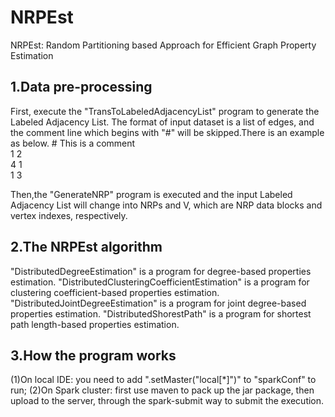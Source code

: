 # NRPEst
NRPEst: Random Partitioning based Approach for Efficient Graph Property Estimation

## 1.Data pre-processing
First, execute the "TransToLabeledAdjacencyList" program to generate the Labeled Adjacency List. The format of input dataset is a list of edges, and the comment line which begins with "#" will be skipped.There is an example as below.
\# This is a comment  
1 2  
4 1  
1 3  

Then,the "GenerateNRP" program is executed and the input Labeled Adjacency List will change into NRPs and V, which are NRP data blocks and vertex indexes, respectively.

## 2.The NRPEst algorithm
"DistributedDegreeEstimation" is a program for degree-based properties estimation. 
"DistributedClusteringCoefficientEstimation" is a program for clustering coefficient-based properties estimation. 
"DistributedJointDegreeEstimation" is a program for joint degree-based properties estimation. 
"DistributedShorestPath" is a program for shortest path length-based properties estimation. 

## 3.How the program works
(1)On local IDE: you need to add ".setMaster("local[*]")" to  "sparkConf"  to run; 
(2)On Spark cluster: first use maven to pack up the jar package, then upload to the server, through the spark-submit way to submit the execution.
